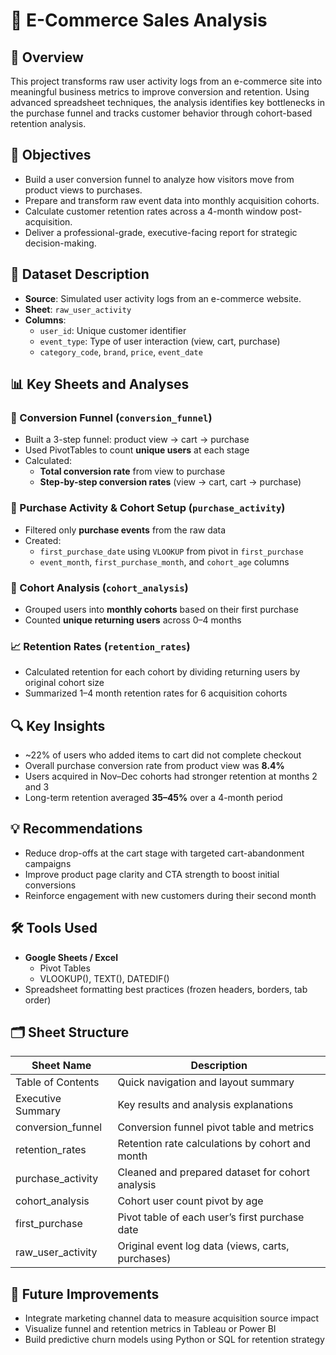 # 🛒 E-Commerce Sales Analysis

## 📝 Overview
This project transforms raw user activity logs from an e-commerce site into meaningful business metrics to improve conversion and retention. Using advanced spreadsheet techniques, the analysis identifies key bottlenecks in the purchase funnel and tracks customer behavior through cohort-based retention analysis.

## 🎯 Objectives
- Build a user conversion funnel to analyze how visitors move from product views to purchases.
- Prepare and transform raw event data into monthly acquisition cohorts.
- Calculate customer retention rates across a 4-month window post-acquisition.
- Deliver a professional-grade, executive-facing report for strategic decision-making.

## 📁 Dataset Description
- **Source**: Simulated user activity logs from an e-commerce website.
- **Sheet**: `raw_user_activity`
- **Columns**:
  - `user_id`: Unique customer identifier
  - `event_type`: Type of user interaction (view, cart, purchase)
  - `category_code`, `brand`, `price`, `event_date`

## 📊 Key Sheets and Analyses

### 🔻 Conversion Funnel (`conversion_funnel`)
- Built a 3-step funnel: product view → cart → purchase
- Used PivotTables to count **unique users** at each stage
- Calculated:
  - **Total conversion rate** from view to purchase
  - **Step-by-step conversion rates** (view → cart, cart → purchase)

### 🧮 Purchase Activity & Cohort Setup (`purchase_activity`)
- Filtered only **purchase events** from the raw data
- Created:
  - `first_purchase_date` using `VLOOKUP` from pivot in `first_purchase`
  - `event_month`, `first_purchase_month`, and `cohort_age` columns

### 👥 Cohort Analysis (`cohort_analysis`)
- Grouped users into **monthly cohorts** based on their first purchase
- Counted **unique returning users** across 0–4 months

### 📈 Retention Rates (`retention_rates`)
- Calculated retention for each cohort by dividing returning users by original cohort size
- Summarized 1–4 month retention rates for 6 acquisition cohorts

## 🔍 Key Insights
- ~22% of users who added items to cart did not complete checkout
- Overall purchase conversion rate from product view was **8.4%**
- Users acquired in Nov–Dec cohorts had stronger retention at months 2 and 3
- Long-term retention averaged **35–45%** over a 4-month period

## 💡 Recommendations
- Reduce drop-offs at the cart stage with targeted cart-abandonment campaigns
- Improve product page clarity and CTA strength to boost initial conversions
- Reinforce engagement with new customers during their second month

## 🛠️ Tools Used
- **Google Sheets / Excel**
  - Pivot Tables
  - VLOOKUP(), TEXT(), DATEDIF()
- Spreadsheet formatting best practices (frozen headers, borders, tab order)

## 🗂 Sheet Structure
| Sheet Name           | Description                                                  |
|----------------------|--------------------------------------------------------------|
| Table of Contents     | Quick navigation and layout summary                         |
| Executive Summary     | Key results and analysis explanations                       |
| conversion_funnel     | Conversion funnel pivot table and metrics                   |
| retention_rates       | Retention rate calculations by cohort and month             |
| purchase_activity     | Cleaned and prepared dataset for cohort analysis            |
| cohort_analysis       | Cohort user count pivot by age                              |
| first_purchase        | Pivot table of each user’s first purchase date              |
| raw_user_activity     | Original event log data (views, carts, purchases)           |

## 🔄 Future Improvements
- Integrate marketing channel data to measure acquisition source impact
- Visualize funnel and retention metrics in Tableau or Power BI
- Build predictive churn models using Python or SQL for retention strategy

